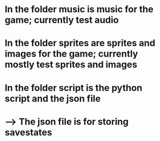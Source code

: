 # In the folder music is music for the game; currently test audio
# In the folder sprites are sprites and images for the game; currently mostly test sprites and images
# In the folder script is the python script and the json file
#   --> The json file is for storing savestates
